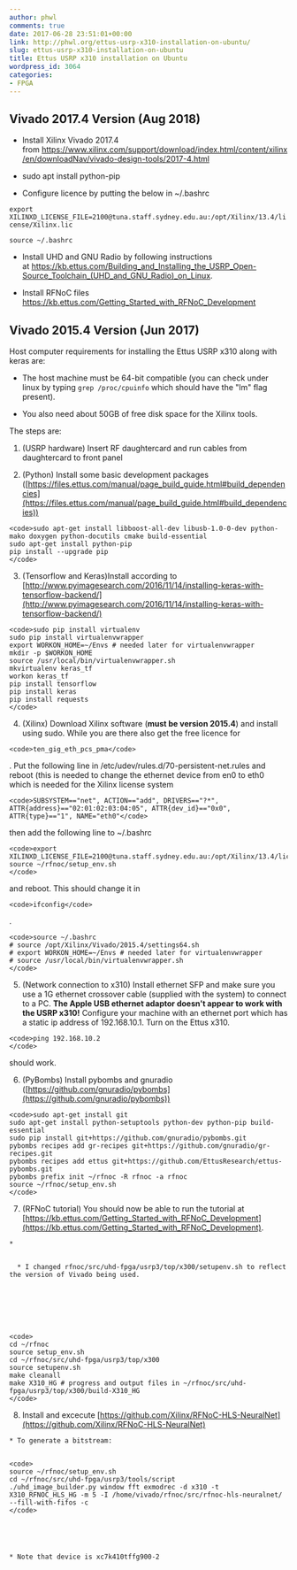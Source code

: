 ```yaml
---
author: phwl
comments: true
date: 2017-06-28 23:51:01+00:00
link: http://phwl.org/ettus-usrp-x310-installation-on-ubuntu/
slug: ettus-usrp-x310-installation-on-ubuntu
title: Ettus USRP x310 installation on Ubuntu
wordpress_id: 3064
categories:
- FPGA
---
```


## Vivado 2017.4 Version (Aug 2018)





 	
  * Install Xilinx Vivado 2017.4 from https://www.xilinx.com/support/download/index.html/content/xilinx/en/downloadNav/vivado-design-tools/2017-4.html

 	
  * sudo apt install python-pip

 	
  * Configure licence by putting the below in ~/.bashrc


`export XILINXD_LICENSE_FILE=2100@tuna.staff.sydney.edu.au:/opt/Xilinx/13.4/license/Xilinx.lic`

`source ~/.bashrc`



 	
  * Install UHD and GNU Radio by following instructions at https://kb.ettus.com/Building_and_Installing_the_USRP_Open-Source_Toolchain_(UHD_and_GNU_Radio)_on_Linux.

 	
  * Install RFNoC files https://kb.ettus.com/Getting_Started_with_RFNoC_Development




## Vivado 2015.4 Version (Jun 2017)


Host computer requirements for installing the Ettus USRP x310 along with keras are:



 	
  * The host machine must be 64-bit compatible (you can check under linux by typing `grep /proc/cpuinfo` which should have the "lm" flag present).

 	
  * You also need about 50GB of free disk space for the Xilinx tools.


The steps are:
<!-- more -->

 	
  1. (USRP hardware) Insert RF daughtercard and run cables from daughtercard to front panel

 	
  2. (Python) Install some basic development packages ([https://files.ettus.com/manual/page_build_guide.html#build_dependencies](https://files.ettus.com/manual/page_build_guide.html#build_dependencies))

    
    <code>sudo apt-get install libboost-all-dev libusb-1.0-0-dev python-mako doxygen python-docutils cmake build-essential
    sudo apt-get install python-pip
    pip install --upgrade pip
    </code>




 	
  3. (Tensorflow and Keras)Install according to [http://www.pyimagesearch.com/2016/11/14/installing-keras-with-tensorflow-backend/](http://www.pyimagesearch.com/2016/11/14/installing-keras-with-tensorflow-backend/)

    
    <code>sudo pip install virtualenv
    sudo pip install virtualenvwrapper
    export WORKON_HOME=~/Envs # needed later for virtualenvwrapper
    mkdir -p $WORKON_HOME
    source /usr/local/bin/virtualenvwrapper.sh
    mkvirtualenv keras_tf
    workon keras_tf
    pip install tensorflow
    pip install keras
    pip install requests
    </code>




 	
  4. (Xilinx) Download Xilinx software (**must be version 2015.4**) and install using sudo. While you are there also get the free licence for

    
    <code>ten_gig_eth_pcs_pma</code>


. Put the following line in /etc/udev/rules.d/70-persistent-net.rules and reboot (this is needed to change the ethernet device from en0 to eth0 which is needed for the Xilinx license system

    
    <code>SUBSYSTEM=="net", ACTION=="add", DRIVERS=="?*", ATTR{address}=="02:01:02:03:04:05", ATTR{dev_id}=="0x0", ATTR{type}=="1", NAME="eth0"</code>


then add the following line to ~/.bashrc

    
    <code>export XILINXD_LICENSE_FILE=2100@tuna.staff.sydney.edu.au:/opt/Xilinx/13.4/license/Xilinx.lic
    source ~/rfnoc/setup_env.sh
    </code>


and reboot. This should change it in

    
    <code>ifconfig</code>


.

    
    <code>source ~/.bashrc
    # source /opt/Xilinx/Vivado/2015.4/settings64.sh
    # export WORKON_HOME=~/Envs # needed later for virtualenvwrapper
    # source /usr/local/bin/virtualenvwrapper.sh
    </code>




 	
  5. (Network connection to x310) Install ethernet SFP and make sure you use a 1G ethernet crossover cable (supplied with the system) to connect to a PC. **The Apple USB ethernet adaptor doesn't appear to work with the USRP x310!** Configure your machine with an ethernet port which has a static ip address of 192.168.10.1. Turn on the Ettus x310.

    
    <code>ping 192.168.10.2
    </code>


should work.

 	
  6. (PyBombs) Install pybombs and gnuradio ([https://github.com/gnuradio/pybombs](https://github.com/gnuradio/pybombs))

    
    <code>sudo apt-get install git
    sudo apt-get install python-setuptools python-dev python-pip build-essential
    sudo pip install git+https://github.com/gnuradio/pybombs.git
    pybombs recipes add gr-recipes git+https://github.com/gnuradio/gr-recipes.git
    pybombs recipes add ettus git+https://github.com/EttusResearch/ettus-pybombs.git
    pybombs prefix init ~/rfnoc -R rfnoc -a rfnoc
    source ~/rfnoc/setup_env.sh
    </code>




 	
  7. (RFNoC tutorial) You should now be able to run the tutorial at [https://kb.ettus.com/Getting_Started_with_RFNoC_Development](https://kb.ettus.com/Getting_Started_with_RFNoC_Development).

 	
    * 

 	
      * I changed rfnoc/src/uhd-fpga/usrp3/top/x300/setupenv.sh to reflect the version of Vivado being used.






    
    <code>
    cd ~/rfnoc
    source setup_env.sh
    cd ~/rfnoc/src/uhd-fpga/usrp3/top/x300
    source setupenv.sh
    make cleanall
    make X310_HG # progress and output files in ~/rfnoc/src/uhd-fpga/usrp3/top/x300/build-X310_HG
    </code>




 	
  8. Install and excecute [https://github.com/Xilinx/RFNoC-HLS-NeuralNet](https://github.com/Xilinx/RFNoC-HLS-NeuralNet)

 	
    * To generate a bitstream:

    
    <code>
    source ~/rfnoc/setup_env.sh
    cd ~/rfnoc/src/uhd-fpga/usrp3/tools/script
    ./uhd_image_builder.py window fft exmodrec -d x310 -t X310_RFNOC_HLS_HG -m 5 -I /home/vivado/rfnoc/src/rfnoc-hls-neuralnet/ --fill-with-fifos -c
    </code>




 	
    * Note that device is xc7k410tffg900-2





